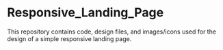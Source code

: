 # Responsive_Landing_Page
 This repository contains code, design files, and images/icons used for the design of a simple responsive landing page. 

